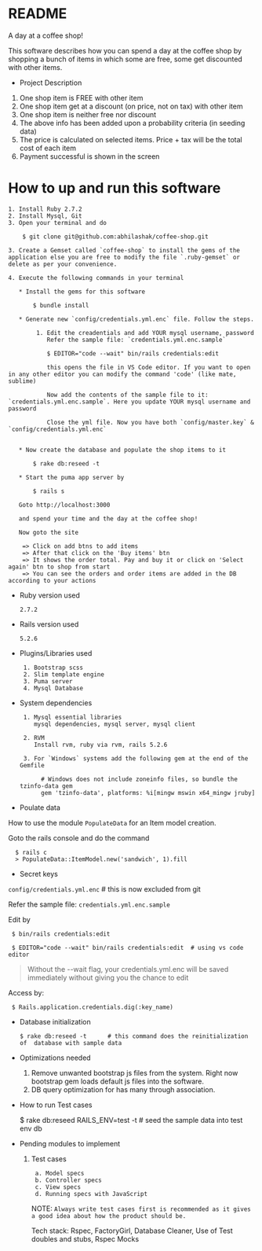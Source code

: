 # README

A day at a coffee shop!

This software describes how you can spend a day at the coffee shop by shopping
a bunch of items in which some are free, some get discounted with other items.

* Project Description

1. One shop item is FREE with other item
2. One shop item get at a discount (on price, not on tax) with other item
3. One shop item is neither free nor discount
4. The above info has been added upon a probability criteria (in seeding data)
5. The price is calculated on selected items. Price + tax will be the total cost of each item
6. Payment successful is shown in the screen


# How to up and run this software

    1. Install Ruby 2.7.2
    2. Install Mysql, Git
    3. Open your terminal and do

        $ git clone git@github.com:abhilashak/coffee-shop.git

    3. Create a Gemset called `coffee-shop` to install the gems of the application else you are free to modify the file `.ruby-gemset` or delete as per your convenience.
    
    4. Execute the following commands in your terminal
       
       * Install the gems for this software

           $ bundle install

       * Generate new `config/credentials.yml.enc` file. Follow the steps.

            1. Edit the creadentials and add YOUR mysql username, password
               Refer the sample file: `credentials.yml.enc.sample`
         
               $ EDITOR="code --wait" bin/rails credentials:edit

               this opens the file in VS Code editor. If you want to open in any other editor you can modify the command 'code' (like mate, sublime)

               Now add the contents of the sample file to it: `credentials.yml.enc.sample`. Here you update YOUR mysql username and password

               Close the yml file. Now you have both `config/master.key` & `config/credentials.yml.enc`


       * Now create the database and populate the shop items to it

           $ rake db:reseed -t

       * Start the puma app server by

           $ rails s

       Goto http://localhost:3000

       and spend your time and the day at the coffee shop!

       Now goto the site
 
        => Click on add btns to add items
        => After that click on the 'Buy items' btn
        => It shows the order total. Pay and buy it or click on 'Select again' btn to shop from start
        => You can see the orders and order items are added in the DB according to your actions

* Ruby version used

      2.7.2

* Rails version used

      5.2.6

* Plugins/Libraries used

       1. Bootstrap scss
       2. Slim template engine
       3. Puma server
       4. Mysql Database

* System dependencies

       1. Mysql essential libraries
          mysql dependencies, mysql server, mysql client

       2. RVM
          Install rvm, ruby via rvm, rails 5.2.6

       3. For `Windows` systems add the following gem at the end of the Gemfile

            # Windows does not include zoneinfo files, so bundle the tzinfo-data gem
            gem 'tzinfo-data', platforms: %i[mingw mswin x64_mingw jruby] 

* Poulate data

How to use the module `PopulateData` for an Item model creation.

Goto the rails console and do the command

      $ rails c
      > PopulateData::ItemModel.new('sandwich', 1).fill

* Secret keys

`config/credentials.yml.enc`  # this is now excluded from git

Refer the sample file: `credentials.yml.enc.sample`

Edit by

     $ bin/rails credentials:edit

     $ EDITOR="code --wait" bin/rails credentials:edit  # using vs code editor

> Without the --wait flag, your credentials.yml.enc will be saved immediately without giving you the chance to edit

Access by:

     $ Rails.application.credentials.dig(:key_name)

* Database initialization

      $ rake db:reseed -t      # this command does the reinitialization of  database with sample data

* Optimizations needed

    1. Remove unwanted bootstrap js files from the system.
       Right now bootstrap gem loads default js files into the software.
    2. DB query optimization for has many through association.

* How to run Test cases

    $ rake db:reseed RAILS_ENV=test -t  # seed the sample data into test env db


* Pending modules to implement

    1. Test cases

            a. Model specs
            b. Controller specs
            c. View specs
            d. Running specs with JavaScript

        NOTE: `Always write test cases first is recommended as it gives a good idea about how the product should be.`

        Tech stack: Rspec, FactoryGirl, Database Cleaner, Use of Test doubles and stubs, Rspec Mocks
 

